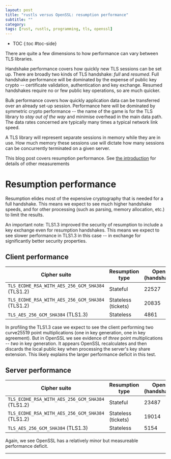 ```yaml
---
layout: post
title: "rustls versus OpenSSL: resumption performance"
subtitle: ""
category: 
tags: [rust, rustls, programming, tls, openssl]
---
```


* TOC
{:toc #toc-side}

There are quite a few dimensions to how performance can vary between TLS
libraries.

Handshake performance covers how quickly new TLS sessions can be
set up.  There are broadly two kinds of TLS handshake: *full* and
*resumed*.  Full handshake performance will be dominated by the
expense of public key crypto -- certificate validation, authentication
and key exchange.  Resumed handshakes require no or
few public key operations, so are much quicker.

Bulk performance covers how quickly application data can be
transferred over an already set-up session.  Performance here
will be dominated by symmetric crypto performance -- the name
of the game is for the TLS library to *stay out of the way* and
minimise overhead in the main data path.  The data rates
concerned are typically many times a typical network link speed.

A TLS library will represent separate sessions in memory while they are
in use.  How much memory these sessions use will dictate how many sessions
can be concurrently terminated on a given server.

This blog post covers resumption performance.  See [the introduction][intro]
for details of other measurements

# Resumption performance
Resumption elides most of the expensive cryptography that is needed for a
full handshake.  This means we expect to see much higher handshake speeds, and for
other processing (such as parsing, memory allocation, etc.) to limit the results.

An important note: TLS1.3 improved the security of resumption to include a key
exchange even for resumption handshakes.  This means we expect to see slower
performance in TLS1.3 in this case -- in exchange for significantly better
security properties.

## Client performance

Cipher suite | Resumption type | OpenSSL (handshakes/s) | Rustls (handshakes/s) | vs. (2sf)
------------ | --------------- | ---------------------- | --------------------- | ---------
`TLS_ECDHE_RSA_WITH_AES_256_GCM_SHA384` (TLS1.2) | Stateful | 22527 | 29802 | +32%
`TLS_ECDHE_RSA_WITH_AES_256_GCM_SHA384` (TLS1.2) | Stateless (tickets) | 20835 | 27160 | +30%
`TLS_AES_256_GCM_SHA384` (TLS1.3) | Stateless | 4861 | 8211 | +69%

In profiling the TLS1.3 case we expect to see the client performing two curve25519
point multiplications (one in key generation, one in key agreement).  But
in OpenSSL we see evidence of *three* point multiplications -- *two* in
key generation.  It appears OpenSSL recalculates and then discards the
local public key when processing the server's key share extension.  This likely
explains the larger performance deficit in this test.

## Server performance

Cipher suite | Resumption type | OpenSSL (handshakes/s) | Rustls (handshakes/s) | vs. (2sf)
------------ | --------------- | ---------------------- | --------------------- | ---------
`TLS_ECDHE_RSA_WITH_AES_256_GCM_SHA384` (TLS1.2) | Stateful | 23487 | 25564 | +8.8%
`TLS_ECDHE_RSA_WITH_AES_256_GCM_SHA384` (TLS1.2) | Stateless (tickets) | 19014 | 22876 | +20%
`TLS_AES_256_GCM_SHA384` (TLS1.3) | Stateless | 5154 | 5957 | +16%

Again, we see OpenSSL has a relatively minor but measureable performance deficit.

-----

[rustls]: https://github.com/ctz/rustls
[rustls-master]: https://github.com/ctz/rustls/tree/6a47cd5cb411042d9a8acc591203ede10632ea2e
[openssl-master]: https://github.com/openssl/openssl/tree/fdbb3a86
[oslbench]: https://github.com/ctz/openssl-bench/tree/7bc3277b062c598463d60e6d821198ec5c7a4763
[rustlsbench]: https://github.com/ctz/rustls/blob/6a47cd5cb411042d9a8acc591203ede10632ea2e/examples/internal/bench.rs
[pclmulqdq]: https://www.intel.com/content/www/us/en/processors/carry-less-multiplication-instruction-in-gcm-mode-paper.html
[ring]: https://github.com/briansmith/ring
[boringssl]: https://github.com/google/boringssl
[c10k]: https://en.wikipedia.org/wiki/C10k_problem
[bulk]: /2019/07/02/rustls-vs-openssl-bulk-performance.html
[fullhs]: /2019/07/02/rustls-vs-openssl-handshake-performance.html
[resumption]: /2019/07/02/rustls-vs-openssl-resumption-performance.html
[memory]: /2019/07/02/rustls-vs-openssl-memory-usage.html
[intro]: /2019/07/01/rustls-vs-openssl-performance.html
